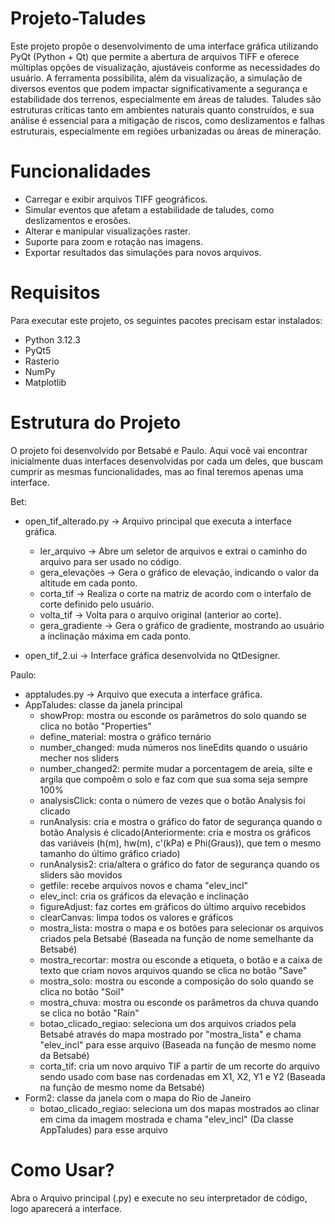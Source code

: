 # Projeto-Taludes
Este projeto propõe o desenvolvimento de uma interface gráfica utilizando PyQt (Python + Qt) que permite a abertura de arquivos TIFF e oferece múltiplas opções de visualização, ajustáveis conforme as necessidades do usuário. A ferramenta possibilita, além da visualização, a simulação de diversos eventos que podem impactar significativamente a segurança e estabilidade dos terrenos, especialmente em áreas de taludes. Taludes são estruturas críticas tanto em ambientes naturais quanto construídos, e sua análise é essencial para a mitigação de riscos, como deslizamentos e falhas estruturais, especialmente em regiões urbanizadas ou áreas de mineração.

# Funcionalidades
- Carregar e exibir arquivos TIFF geográficos.
- Simular eventos que afetam a estabilidade de taludes, como deslizamentos e erosões.
- Alterar e manipular visualizações raster.
- Suporte para zoom e rotação nas imagens.
- Exportar resultados das simulações para novos arquivos.

# Requisitos
Para executar este projeto, os seguintes pacotes precisam estar instalados:
- Python 3.12.3 
- PyQt5
- Rasterio
- NumPy
- Matplotlib

# Estrutura do Projeto
O projeto foi desenvolvido por Betsabé e Paulo. Aqui você vai encontrar inicialmente duas interfaces desenvolvidas por cada um deles, que buscam cumprir as mesmas funcionalidades, mas ao final teremos apenas uma interface.

Bet:
- open_tif_alterado.py -> Arquivo principal que executa a interface gráfica.
   - ler_arquivo -> Abre um seletor de arquivos e extrai o caminho do arquivo para ser usado no código.
   - gera_elevações -> Gera o gráfico de elevação, indicando o valor da altitude em cada ponto.
   - corta_tif -> Realiza o corte na matriz de acordo com o interfalo de corte definido pelo usuário.
   - volta_tif -> Volta para o arquivo original (anterior ao corte).
   - gera_gradiente -> Gera o gráfico de gradiente, mostrando ao usuário a inclinação máxima em cada ponto.
   
- open_tif_2.ui -> Interface gráfica desenvolvida no QtDesigner.

Paulo:
- apptaludes.py -> Arquivo que executa a interface gráfica.
- AppTaludes: classe da janela principal
  - showProp: mostra ou esconde os parâmetros do solo quando se clica no botão "Properties"
   - define_material: mostra o gráfico ternário
   - number_changed: muda números nos lineEdits quando o usuário mecher nos sliders
   - number_changed2: permite mudar a porcentagem de areia, silte e argila que compoêm o solo e faz com que sua soma seja sempre 100%
   - analysisClick: conta o número de vezes que o botão Analysis foi clicado
   - runAnalysis: cria e mostra o gráfico do fator de segurança quando o botão Analysis é clicado(Anteriormente: cria e mostra os gráficos das variáveis (h(m), hw(m), c'(kPa) e Phi(Graus)), que tem o mesmo tamanho do último gráfico criado)
   - runAnalysis2: cria/altera o gráfico do fator de segurança quando os sliders são movidos
   - getfile: recebe arquivos novos e chama "elev_incl"
   - elev_incl: cria os gráficos da elevação e inclinação
   - figureAdjust: faz cortes em gráficos do último arquivo recebidos
   - clearCanvas: limpa todos os valores e gráficos
   - mostra_lista: mostra o mapa e os botões para selecionar os arquivos criados pela Betsabé (Baseada na função de nome semelhante da Betsabé)
   - mostra_recortar: mostra ou esconde a etiqueta, o botão e a caixa de texto que criam novos arquivos quando se clica no botão "Save"
   - mostra_solo: mostra ou esconde a composição do solo quando se clica no botão "Soil"
   - mostra_chuva: mostra ou esconde os parâmetros da chuva quando se clica no botão "Rain"
   - botao_clicado_regiao: seleciona um dos arquivos criados pela Betsabé através do mapa mostrado por "mostra_lista" e chama "elev_incl" para esse arquivo (Baseada na função de mesmo nome da Betsabé)
   - corta_tif: cria um novo arquivo TIF a partir de um recorte do arquivo sendo usado com base nas cordenadas em X1, X2, Y1 e Y2 (Baseada na função de mesmo nome da Betsabé)
- Form2: classe da janela com o mapa do Rio de Janeiro
   - botao_clicado_regiao: seleciona um dos mapas mostrados ao clinar em cima da imagem mostrada e chama "elev_incl" (Da classe AppTaludes) para esse arquivo
  
# Como Usar?
Abra o Arquivo principal (.py) e execute no seu interpretador de código, logo aparecerá a interface.
